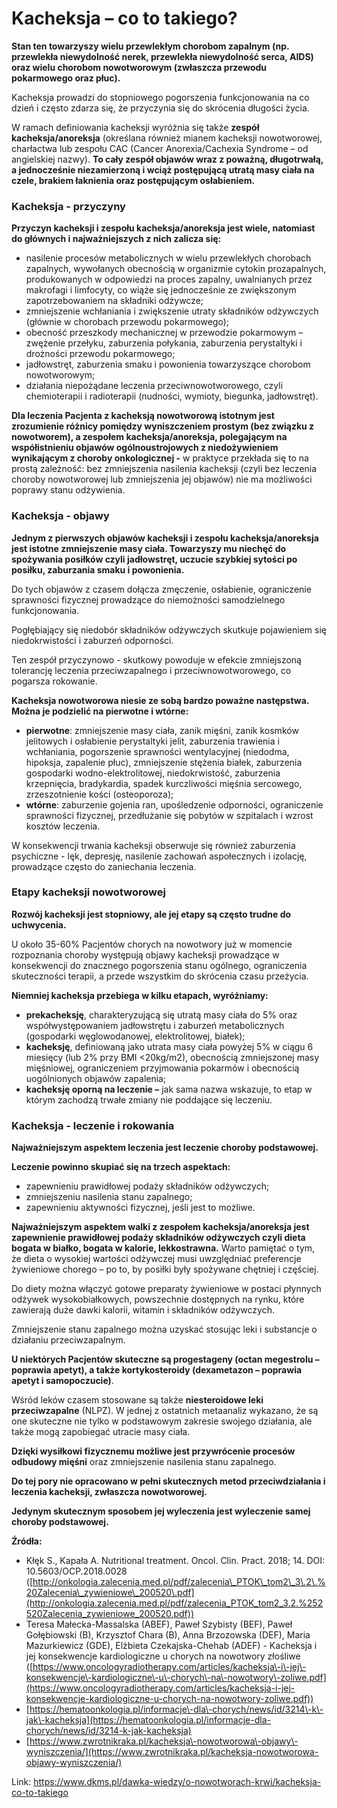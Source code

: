 # Kacheksja – co to takiego?

**Stan ten towarzyszy wielu przewlekłym chorobom zapalnym (np. przewlekła niewydolność nerek, przewlekła niewydolność serca, AIDS) oraz wielu chorobom nowotworowym (zwłaszcza przewodu pokarmowego oraz płuc).**


Kacheksja prowadzi do stopniowego pogorszenia funkcjonowania na co dzień i często zdarza się, że przyczynia się do skrócenia długości życia.


W ramach definiowania kacheksji wyróżnia się także **zespół kacheksja/anoreksja** (określana również mianem kacheksji nowotworowej, charłactwa lub zespołu CAC (Cancer Anorexia/Cachexia Syndrome – od angielskiej nazwy). **To cały zespół objawów wraz z poważną, długotrwałą, a jednocześnie niezamierzoną i wciąż postępującą utratą masy ciała na czele, brakiem łaknienia oraz postępującym osłabieniem.**


### Kacheksja \- przyczyny


**Przyczyn kacheksji i zespołu kacheksja/anoreksja jest wiele, natomiast do głównych i najważniejszych z nich zalicza się:**


* nasilenie procesów metabolicznych w wielu przewlekłych chorobach zapalnych, wywołanych obecnością w organizmie cytokin prozapalnych, produkowanych w odpowiedzi na proces zapalny, uwalnianych przez makrofagi i limfocyty, co wiąże się jednocześnie ze zwiększonym zapotrzebowaniem na składniki odżywcze;
* zmniejszenie wchłaniania i zwiększenie utraty składników odżywczych (głównie w chorobach przewodu pokarmowego);
* obecność przeszkody mechanicznej w przewodzie pokarmowym – zwężenie przełyku, zaburzenia połykania, zaburzenia perystaltyki i drożności przewodu pokarmowego;
* jadłowstręt, zaburzenia smaku i powonienia towarzyszące chorobom nowotworowym;
* działania niepożądane leczenia przeciwnowotworowego, czyli chemioterapii i radioterapii (nudności, wymioty, biegunka, jadłowstręt).


**Dla leczenia Pacjenta z kacheksją nowotworową istotnym jest zrozumienie różnicy pomiędzy wyniszczeniem prostym (bez związku z nowotworem), a zespołem kacheksja/anoreksja, polegającym na współistnieniu objawów ogólnoustrojowych z niedożywieniem wynikającym z choroby onkologicznej \-** w praktyce przekłada się to na prostą zależność: bez zmniejszenia nasilenia kacheksji (czyli bez leczenia choroby nowotworowej lub zmniejszenia jej objawów) nie ma możliwości poprawy stanu odżywienia.


### Kacheksja \- objawy


**Jednym z pierwszych objawów kacheksji i zespołu kacheksja/anoreksja jest istotne zmniejszenie masy ciała. Towarzyszy mu niechęć do spożywania posiłków czyli jadłowstręt, uczucie szybkiej sytości po posiłku, zaburzania smaku i powonienia.**


Do tych objawów z czasem dołącza zmęczenie, osłabienie, ograniczenie sprawności fizycznej prowadzące do niemożności samodzielnego funkcjonowania.


Pogłębiający się niedobór składników odżywczych skutkuje pojawieniem się niedokrwistości i zaburzeń odporności.


Ten zespół przyczynowo \- skutkowy powoduje w efekcie zmniejszoną tolerancję leczenia przeciwzapalnego i przeciwnowotworowego, co pogarsza rokowanie.


**Kacheksja nowotworowa niesie ze sobą bardzo poważne następstwa. Można je podzielić na pierwotne i wtórne:**


* **pierwotne**: zmniejszenie masy ciała, zanik mięśni, zanik kosmków jelitowych i osłabienie perystaltyki jelit, zaburzenia trawienia i wchłaniania, pogorszenie sprawności wentylacyjnej (niedodma, hipoksja, zapalenie płuc), zmniejszenie stężenia białek, zaburzenia gospodarki wodno\-elektrolitowej, niedokrwistość, zaburzenia krzepnięcia, bradykardia, spadek kurczliwości mięśnia sercowego, zrzeszotnienie kości (osteoporoza);
* **wtórne**: zaburzenie gojenia ran, upośledzenie odporności, ograniczenie sprawności fizycznej, przedłużanie się pobytów w szpitalach i wzrost kosztów leczenia.


W konsekwencji trwania kacheksji obserwuje się również zaburzenia psychiczne \- lęk, depresję, nasilenie zachowań aspołecznych i izolację, prowadzące często do zaniechania leczenia.


### Etapy kacheksji nowotworowej


**Rozwój kacheksji jest stopniowy, ale jej etapy są często trudne do uchwycenia.**


U około 35\-60% Pacjentów chorych na nowotwory już w momencie rozpoznania choroby występują objawy kacheksji prowadzące w konsekwencji do znacznego pogorszenia stanu ogólnego, ograniczenia skuteczności terapii, a przede wszystkim do skrócenia czasu przeżycia.


**Niemniej kacheksja przebiega w kilku etapach, wyróżniamy:**


* **prekacheksję**, charakteryzującą się utratą masy ciała do 5% oraz współwystępowaniem jadłowstrętu i zaburzeń metabolicznych (gospodarki węglowodanowej, elektrolitowej, białek);
* **kacheksję**, definiowaną jako utrata masy ciała powyżej 5% w ciągu 6 miesięcy (lub 2% przy BMI \<20kg/m2\), obecnością zmniejszonej masy mięśniowej, ograniczeniem przyjmowania pokarmów i obecnością uogólnionych objawów zapalenia;
* **kacheksję oporną na leczenie –** jak sama nazwa wskazuje, to etap w którym zachodzą trwałe zmiany nie poddające się leczeniu.


### Kacheksja \- leczenie i rokowania


**Najważniejszym aspektem leczenia jest leczenie choroby podstawowej.**


**Leczenie powinno skupiać się na trzech aspektach:**


* zapewnieniu prawidłowej podaży składników odżywczych;
* zmniejszeniu nasilenia stanu zapalnego;
* zapewnieniu aktywności fizycznej, jeśli jest to możliwe.


**Najważniejszym aspektem walki z zespołem kacheksja/anoreksja jest zapewnienie prawidłowej podaży składników odżywczych czyli dieta bogata w białko, bogata w kalorie, lekkostrawna.** Warto pamiętać o tym, że dieta o wysokiej wartości odżywczej musi uwzględniać preferencje żywieniowe chorego – po to, by posiłki były spożywane chętniej i częściej.


Do diety można włączyć gotowe preparaty żywieniowe w postaci płynnych odżywek wysokobiałkowych, powszechnie dostępnych na rynku, które zawierają duże dawki kalorii, witamin i składników odżywczych.


Zmniejszenie stanu zapalnego można uzyskać stosując leki i substancje o działaniu przeciwzapalnym.


**U niektórych Pacjentów skuteczne są progestageny (octan megestrolu – poprawia apetyt), a także kortykosteroidy (dexametazon – poprawia apetyt i samopoczucie)**.


Wśród leków czasem stosowane są także **niesteroidowe leki przeciwzapalne** (NLPZ). W jednej z ostatnich metaanaliz wykazano, że są one skuteczne nie tylko w podstawowym zakresie swojego działania, ale także mogą zapobiegać utracie masy ciała.


**Dzięki wysiłkowi fizycznemu możliwe jest przywrócenie procesów odbudowy mięśni** oraz zmniejszenie nasilenia stanu zapalnego.


**Do tej pory nie opracowano w pełni skutecznych metod przeciwdziałania i leczenia kacheksji, zwłaszcza nowotworowej.**


**Jedynym skutecznym sposobem jej wyleczenia jest wyleczenie samej choroby podstawowej.**


**Źródła:**


* Kłęk S., Kapała A. Nutritional treatment. Oncol. Clin. Pract. 2018; 14\. DOI: 10\.5603/OCP.2018\.0028 ([http://onkologia.zalecenia.med.pl/pdf/zalecenia\_PTOK\_tom2\_3\.2\.%20Zalecenia\_zywieniowe\_200520\.pdf](http://onkologia.zalecenia.med.pl/pdf/zalecenia_PTOK_tom2_3.2.%252520Zalecenia_zywieniowe_200520.pdf))
* Teresa Małecka\-Massalska (ABEF), Paweł Szybisty (BEF), Paweł Gołębiowski (B), Krzysztof Chara (B), Anna Brzozowska (DEF), Maria Mazurkiewicz (GDE), Elżbieta Czekajska\-Chehab (ADEF) \- Kacheksja i jej konsekwencje kardiologiczne u chorych na nowotwory złośliwe ([https://www.oncologyradiotherapy.com/articles/kacheksja\-i\-jej\-konsekwencje\-kardiologiczne\-u\-chorych\-na\-nowotwory\-zoliwe.pdf](https://www.oncologyradiotherapy.com/articles/kacheksja-i-jej-konsekwencje-kardiologiczne-u-chorych-na-nowotwory-zoliwe.pdf))
* [https://hematoonkologia.pl/informacje\-dla\-chorych/news/id/3214\-k\-jak\-kacheksja](https://hematoonkologia.pl/informacje-dla-chorych/news/id/3214-k-jak-kacheksja)
* [https://www.zwrotnikraka.pl/kacheksja\-nowotworowa\-objawy\-wyniszczenia/](https://www.zwrotnikraka.pl/kacheksja-nowotworowa-objawy-wyniszczenia/)


Link: https://www.dkms.pl/dawka-wiedzy/o-nowotworach-krwi/kacheksja-co-to-takiego
